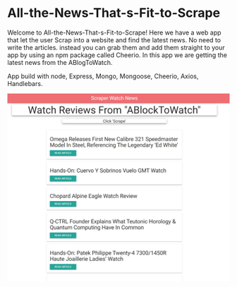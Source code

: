 # All-the-News-That-s-Fit-to-Scrape

Welcome to All-the-News-That-s-Fit-to-Scrape! Here we have a web app that let the user Scrap into a website and find the latest news.
No need to write the articles. instead you can grab them and add them straight to your app by using an npm package called Cheerio.
In this app we are getting the latest news from the ABlogToWatch. 

App build with node, Express, Mongo, Mongoose, Cheerio, Axios, Handlebars.


![](views/Capture.JPG)
